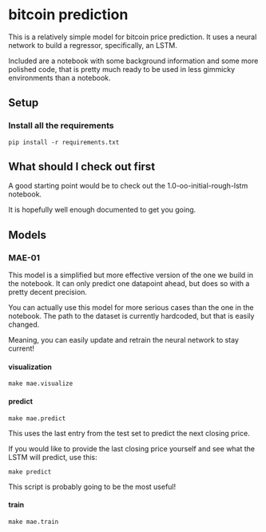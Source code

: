# bitcoin prediction

This is a relatively simple model for bitcoin price prediction.
It uses a neural network to build a regressor, specifically, an LSTM.

Included are a notebook with some background information and some more polished code, that is pretty much ready to be used in less gimmicky environments than a notebook.

## Setup

### Install all the requirements

`pip install -r requirements.txt`

## What should I check out first

A good starting point would be to check out the 1.0-oo-initial-rough-lstm notebook.

It is hopefully well enough documented to get you going.

## Models

### MAE-01

This model is a simplified but more effective version of the one we build in the notebook. It can only predict one datapoint ahead, but does so with a pretty decent precision.

You can actually use this model for more serious cases than the one in the notebook. The path to the dataset is currently hardcoded, but that is easily changed.

Meaning, you can easily update and retrain the neural network to stay current!

#### visualization

`make mae.visualize`

#### predict

`make mae.predict`

This uses the last entry from the test set to predict the next closing price.

If you would like to provide the last closing price yourself and see what the LSTM will predict, use this:

`make predict`

This script is probably going to be the most useful!

#### train

`make mae.train`
